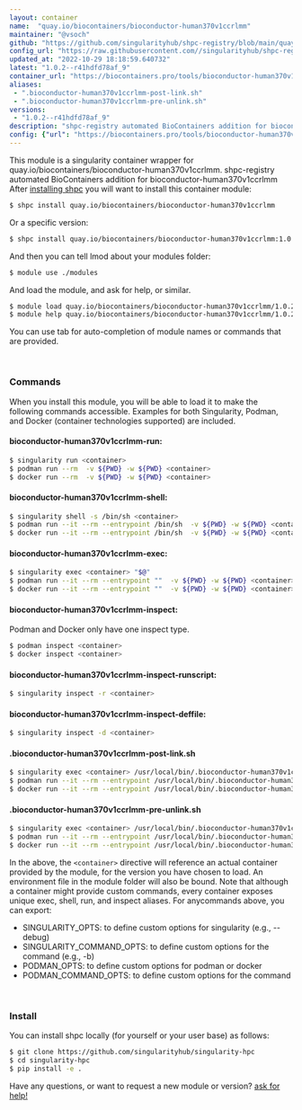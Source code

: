 ```yaml
---
layout: container
name:  "quay.io/biocontainers/bioconductor-human370v1ccrlmm"
maintainer: "@vsoch"
github: "https://github.com/singularityhub/shpc-registry/blob/main/quay.io/biocontainers/bioconductor-human370v1ccrlmm/container.yaml"
config_url: "https://raw.githubusercontent.com//singularityhub/shpc-registry/main/quay.io/biocontainers/bioconductor-human370v1ccrlmm/container.yaml"
updated_at: "2022-10-29 18:18:59.640732"
latest: "1.0.2--r41hdfd78af_9"
container_url: "https://biocontainers.pro/tools/bioconductor-human370v1ccrlmm"
aliases:
 - ".bioconductor-human370v1ccrlmm-post-link.sh"
 - ".bioconductor-human370v1ccrlmm-pre-unlink.sh"
versions:
 - "1.0.2--r41hdfd78af_9"
description: "shpc-registry automated BioContainers addition for bioconductor-human370v1ccrlmm"
config: {"url": "https://biocontainers.pro/tools/bioconductor-human370v1ccrlmm", "maintainer": "@vsoch", "description": "shpc-registry automated BioContainers addition for bioconductor-human370v1ccrlmm", "latest": {"1.0.2--r41hdfd78af_9": "sha256:7440cb416c425605160c40e8e39487d865c150e583906bbbc4a5f4d216ab387c"}, "tags": {"1.0.2--r41hdfd78af_9": "sha256:7440cb416c425605160c40e8e39487d865c150e583906bbbc4a5f4d216ab387c"}, "docker": "quay.io/biocontainers/bioconductor-human370v1ccrlmm", "aliases": {".bioconductor-human370v1ccrlmm-post-link.sh": "/usr/local/bin/.bioconductor-human370v1ccrlmm-post-link.sh", ".bioconductor-human370v1ccrlmm-pre-unlink.sh": "/usr/local/bin/.bioconductor-human370v1ccrlmm-pre-unlink.sh"}}
---
```


This module is a singularity container wrapper for quay.io/biocontainers/bioconductor-human370v1ccrlmm.
shpc-registry automated BioContainers addition for bioconductor-human370v1ccrlmm
After [installing shpc](#install) you will want to install this container module:


```bash
$ shpc install quay.io/biocontainers/bioconductor-human370v1ccrlmm
```

Or a specific version:

```bash
$ shpc install quay.io/biocontainers/bioconductor-human370v1ccrlmm:1.0.2--r41hdfd78af_9
```

And then you can tell lmod about your modules folder:

```bash
$ module use ./modules
```

And load the module, and ask for help, or similar.

```bash
$ module load quay.io/biocontainers/bioconductor-human370v1ccrlmm/1.0.2--r41hdfd78af_9
$ module help quay.io/biocontainers/bioconductor-human370v1ccrlmm/1.0.2--r41hdfd78af_9
```

You can use tab for auto-completion of module names or commands that are provided.

<br>

### Commands

When you install this module, you will be able to load it to make the following commands accessible.
Examples for both Singularity, Podman, and Docker (container technologies supported) are included.

#### bioconductor-human370v1ccrlmm-run:

```bash
$ singularity run <container>
$ podman run --rm  -v ${PWD} -w ${PWD} <container>
$ docker run --rm  -v ${PWD} -w ${PWD} <container>
```

#### bioconductor-human370v1ccrlmm-shell:

```bash
$ singularity shell -s /bin/sh <container>
$ podman run --it --rm --entrypoint /bin/sh  -v ${PWD} -w ${PWD} <container>
$ docker run --it --rm --entrypoint /bin/sh  -v ${PWD} -w ${PWD} <container>
```

#### bioconductor-human370v1ccrlmm-exec:

```bash
$ singularity exec <container> "$@"
$ podman run --it --rm --entrypoint ""  -v ${PWD} -w ${PWD} <container> "$@"
$ docker run --it --rm --entrypoint ""  -v ${PWD} -w ${PWD} <container> "$@"
```

#### bioconductor-human370v1ccrlmm-inspect:

Podman and Docker only have one inspect type.

```bash
$ podman inspect <container>
$ docker inspect <container>
```

#### bioconductor-human370v1ccrlmm-inspect-runscript:

```bash
$ singularity inspect -r <container>
```

#### bioconductor-human370v1ccrlmm-inspect-deffile:

```bash
$ singularity inspect -d <container>
```


#### .bioconductor-human370v1ccrlmm-post-link.sh

```bash
$ singularity exec <container> /usr/local/bin/.bioconductor-human370v1ccrlmm-post-link.sh
$ podman run --it --rm --entrypoint /usr/local/bin/.bioconductor-human370v1ccrlmm-post-link.sh   -v ${PWD} -w ${PWD} <container> -c " $@"
$ docker run --it --rm --entrypoint /usr/local/bin/.bioconductor-human370v1ccrlmm-post-link.sh   -v ${PWD} -w ${PWD} <container> -c " $@"
```


#### .bioconductor-human370v1ccrlmm-pre-unlink.sh

```bash
$ singularity exec <container> /usr/local/bin/.bioconductor-human370v1ccrlmm-pre-unlink.sh
$ podman run --it --rm --entrypoint /usr/local/bin/.bioconductor-human370v1ccrlmm-pre-unlink.sh   -v ${PWD} -w ${PWD} <container> -c " $@"
$ docker run --it --rm --entrypoint /usr/local/bin/.bioconductor-human370v1ccrlmm-pre-unlink.sh   -v ${PWD} -w ${PWD} <container> -c " $@"
```



In the above, the `<container>` directive will reference an actual container provided
by the module, for the version you have chosen to load. An environment file in the
module folder will also be bound. Note that although a container
might provide custom commands, every container exposes unique exec, shell, run, and
inspect aliases. For anycommands above, you can export:

 - SINGULARITY_OPTS: to define custom options for singularity (e.g., --debug)
 - SINGULARITY_COMMAND_OPTS: to define custom options for the command (e.g., -b)
 - PODMAN_OPTS: to define custom options for podman or docker
 - PODMAN_COMMAND_OPTS: to define custom options for the command

<br>

### Install

You can install shpc locally (for yourself or your user base) as follows:

```bash
$ git clone https://github.com/singularityhub/singularity-hpc
$ cd singularity-hpc
$ pip install -e .
```

Have any questions, or want to request a new module or version? [ask for help!](https://github.com/singularityhub/singularity-hpc/issues)
